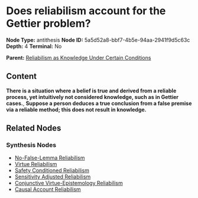 # Does reliabilism account for the Gettier problem?

**Node Type:** antithesis
**Node ID:** 5a5d52a8-bbf7-4b5e-94aa-2941f9d5c63c
**Depth:** 4
**Terminal:** No

**Parent:** [Reliabilism as Knowledge Under Certain Conditions](reliabilism-as-knowledge-under-certain-conditions-synthesis-77af00c0-e794-463c-b722-809f562dd13f.md)

## Content

**There is a situation where a belief is true and derived from a reliable process, yet intuitively not considered knowledge, such as in Gettier cases.**, **Suppose a person deduces a true conclusion from a false premise via a reliable method; this does not result in knowledge.**

## Related Nodes

### Synthesis Nodes

- [No-False-Lemma Reliabilism](no-false-lemma-reliabilism-synthesis-33a9e043-a484-45fe-9f85-d1228e01f6b1.md)
- [Virtue Reliabilism](virtue-reliabilism-synthesis-8a34a13b-0c04-4546-9993-219f8dafca4e.md)
- [Safety Conditioned Reliabilism](safety-conditioned-reliabilism-synthesis-81908a81-20f5-4a42-a94c-770263abe161.md)
- [Sensitivity Adjusted Reliabilism](sensitivity-adjusted-reliabilism-synthesis-17b8543e-cb7b-400c-8590-23d0c73efd82.md)
- [Conjunctive Virtue-Epistemology Reliabilism](conjunctive-virtue-epistemology-reliabilism-synthesis-4ad2c48b-eb04-4691-bc4f-b0d7331b3db3.md)
- [Causal Account Reliabilism](causal-account-reliabilism-synthesis-3f4041df-c782-43cd-9930-bb6f874410d9.md)
